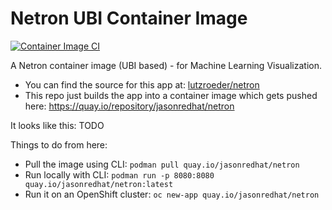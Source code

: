 # Netron UBI Container Image
[![Container Image CI](https://github.com/dudash/netron-container-image-ubi/actions/workflows/container-image.yml/badge.svg)](https://github.com/dudash/netron-container-image-ubi/actions/workflows/container-image.yml)

A Netron container image (UBI based) - for Machine Learning Visualization.

* You can find the source for this app at: [lutzroeder/netron](https://github.com/lutzroeder/netron)
* This repo just builds the app into a container image which gets pushed here: https://quay.io/repository/jasonredhat/netron

It looks like this:
TODO

Things to do from here:
* Pull the image using CLI: `podman pull quay.io/jasonredhat/netron`
* Run locally with CLI: `podman run -p 8080:8080 quay.io/jasonredhat/netron:latest`
* Run it on an OpenShift cluster: `oc new-app quay.io/jasonredhat/netron`
